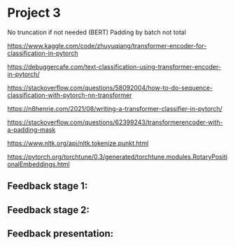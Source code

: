# Project 3

No truncation if not needed (BERT)
Padding by batch not total

https://www.kaggle.com/code/zhuyuqiang/transformer-encoder-for-classification-in-pytorch

https://debuggercafe.com/text-classification-using-transformer-encoder-in-pytorch/

https://stackoverflow.com/questions/58092004/how-to-do-sequence-classification-with-pytorch-nn-transformer

https://n8henrie.com/2021/08/writing-a-transformer-classifier-in-pytorch/

https://stackoverflow.com/questions/62399243/transformerencoder-with-a-padding-mask

https://www.nltk.org/api/nltk.tokenize.punkt.html

https://pytorch.org/torchtune/0.3/generated/torchtune.modules.RotaryPositionalEmbeddings.html

## Feedback stage 1:

## Feedback stage 2: 

## Feedback presentation: 
